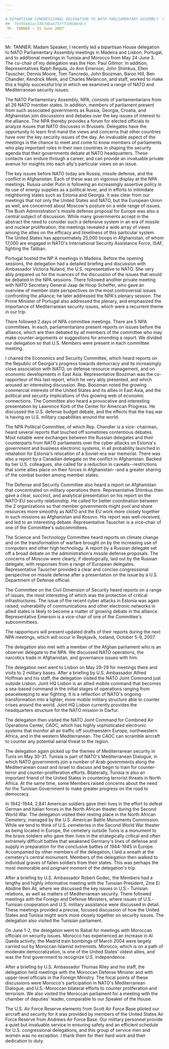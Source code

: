 ```yaml
---
---

# BIPARTISAN CONGRESSIONAL DELEGATION TO NATO PARLIAMENTARY ASSEMBLY  MEETINGS
## `7e595e82ac3387d0a4757ff19608e9c5`
`Mr. TANNER — 15 June 2007`

---
```



Mr. TANNER. Madam Speaker, I recently led a bipartisan House 
delegation to NATO Parliamentary Assembly meetings in Madeira and 
Lisbon, Portugal, and to additional meetings in Tunisia and Morocco 
from May 24-June 3. The co-chair of my delegation was the Hon. Paul 
Gillmor. In addition, Representatives Ralph Regula, Jo Ann Emerson, 
John Shimkus, Ellen Tauscher, Dennis Moore, Tom Tancredo, John Boozman, 
Baron Hill, Ben Chandler, Kendrick Meek, and Charles Melancon, and 
staff, worked to make this a highly successful trip in which we 
examined a range of NATO and Mediterranean security issues.

The NATO Parliamentary Assembly, NPA, consists of parliamentarians 
from all 26 NATO member states. In addition, members of parliament 
present from such associated governments as Russia, Georgia, Croatia, 
and Afghanistan join discussions and debates over the key issues of 
interest to the alliance. The NPA thereby provides a forum for elected 
officials to analyze issues that NATO discusses in Brussels. Delegates 
have the opportunity to learn first-hand the views and concerns that 
other countries have over the key security issues of the day. An 
invaluable aspect of the meetings is the chance to meet and come to 
know members of parliaments who play important roles in their own 
countries in shaping the security agenda that their governments debate 
at NATO headquarters. These contacts can endure through a career, and 
can provide an invaluable private avenue for insights into each ally's 
particular views on an issue.

The key issues before NATO today are Russia, missile defense, and the 
conflict in Afghanistan. Each of these was on vigorous display at the 
NPA meetings. Russia under Putin is following an increasingly assertive 
policy in its use of energy supplies as a political lever, and in 
efforts to intimidate neighboring states such as Estonia and Georgia. 
It was clear from our meetings that not only the United States and 
NATO, but the European Union as well, are concerned about Moscow's 
posture on a wide range of issues. The Bush Administration's missile 
defense proposal for Europe was also a central subject of discussion. 
While many governments accept in the abstract the need to consider such 
a defensive system in an era of missile and nuclear proliferation, the 
meetings revealed a wide array of views among the allies on the 
efficacy and timeliness of this particular system. The United States 
has approximately 25,000 troops in Afghanistan, of whom 17,000 are 
engaged in NATO's International Security Assistance Force, ISAF, 
fighting the Taliban.

Portugal hosted the NP A meetings in Madeira. Before the opening 
sessions, the delegation had a detailed briefing and discussion with 
Ambassador Victoria Nuland, the U.S. representative to NATO. She very 
ably prepared us for the nuances of the discussion of the issues that 
would be debated in the NPA sessions. There followed another private 
meeting with NATO Secretary General Jaap de Hoop Scheffer, who gave an 
overview of member state perspectives on the most controversial issues 
confronting the alliance; he later addressed the NPA's plenary session. 
The Prime Minister of Portugal also addressed the plenary, and 
emphasized the importance of Mediterranean security issues, which were 
a recurrent theme in our trip.

There followed 2 days of NPA committee meetings. There are 5 NPA 
committees. In each, parliamentarians present reports on issues before 
the alliance, which are then debated by all members of the committee 
who may make counter-arguments or suggestions for amending a
report. 
We divided our delegation so that U.S. Members were present in each 
committee meeting.


I chaired the Economics and Security Committee, which heard reports 
on the Republic of Georgia's progress towards democracy and its 
increasingly close association with NATO, on defense resource 
management, and on economic developments in East Asia. Representative 
Boozman was the co-rapporteur of this last report, which he very ably 
presented, and which aroused an interesting discussion. Rep. Boozman 
noted the growing commercial interests of the United States and its 
allies in East Asia, and the political and security implications of 
this growing web of economic connections. The Committee also heard a 
provocative and interesting presentation by Lawrence Korb of the Center 
for American Progress. He discussed the U.S. defense budget debate, and 
the effects that the Iraq war is having on U.S. military capabilities 
around the world.

The NPA Political Committee, of which Rep. Chandler is a vice-
chairman, heard several reports that touched off sometimes contentious 
debates. Most notable were exchanges between the Russian delegates and 
their counterparts from NATO parliaments over the cyber attacks on 
Estonia's government and business electronic systems, in all 
probability launched in retaliation for Estonia's relocation of a 
Soviet-era war memorial. There was also a report by a Canadian delegate 
on the conflict in Afghanistan. Backed by her U.S. colleagues, she 
called for a reduction in caveats--restrictions that some allies place 
on their forces in Afghanistan--and a greater sharing of the combat 
burden among member states.

The Defense and Security Committee also heard a report on Afghanistan 
that concentrated on military operations there. Representative Shimkus 
then gave a clear, succinct, and analytical presentation on his report 
on the NATO-EU security relationship. He called for better coordination 
between the 2 organizations so that member governments might pool and 
share resources more smoothly as NATO and the EU work more closely 
together in such missions as Afghanistan and Kosovo. His report was 
well-received, and led to an interesting debate. Representative 
Tauscher is a vice-chair of one of the Committee's subcommittees.

The Science and Technology Committee heard reports on climate change 
and on the transformation of warfare brought on by the increasing use 
of computers and other high technology. A report by a Russian delegate 
set off a broad debate on the administration's missile defense 
proposals. The concerns of Moscow were clearly, if ideologically, laid 
out by the Russian delegate, with responses from a range of European 
delegates. Representative Tauscher provided a clear and concise 
congressional perspective on missile defense after a presentation on 
the issue by a U.S. Department of Defense official.

The Committee on the Civil Dimension of Security heard reports on a 
range of issues, the most interesting of which was the protection of 
critical infrastructures. The issue of the recent cyber attacks in 
Estonia was again raised; vulnerability of communications and other 
electronic networks in allied states is likely to become a matter of 
growing debate in the alliance. Representative Emerson is a vice-chair 
of one of the Committee's subcommittees.

The rapporteurs will present updated drafts of their reports during 
the next NPA meetings, which will occur in Reykjavik, Iceland, October 
5-9, 2007.

The delegation also met with a member of the Afghan parliament who is 
an observer delegate to the NPA. We discussed NATO operations, the 
narcotics trade in Afghanistan, and governance issues with him.

The delegation next went to Lisbon on May 28-29 for meetings there 
and visits to 2 military bases. After a briefing by U.S. Ambassador 
Alfred Hoffman and his staff, the delegation visited the NATO Joint 
Command just outside Lisbon. Joint HQ Lisbon is an allied mobile 
command that becomes a sea-based command in the initial stages of 
operations ranging from peacekeeping to war fighting. It is a 
reflection of NATO's ongoing transformation into a lighter, more mobile 
military structure able to counter crises around the world. Joint HQ 
Lisbon currently provides the headquarters structure for the NATO 
mission in Darfur.



The delegation then visited the NATO Joint Command for Combined Air 
Operations Center, CAOC, which has highly sophisticated electronic 
systems that monitor all air traffic off southwestern Europe, 
northwestern Africa, and in the western Mediterranean. The CAOC can 
scramble aircraft to counter any potential aerial threat to the region.

The delegation again picked up the themes of Mediterranean security 
in Tunis on May 30-31. Tunisia is part of NATO's Mediterranean 
Dialogue, in which NATO governments join a number of Arab governments 
along the Mediterranean coast and Israel to discuss and begin to train 
for counter-terror and counter-proliferation efforts. Bilaterally, 
Tunisia is also an important friend of the United States in countering 
terrorist threats in North Africa. At the same time, some Members 
raised concerns about the need for the Tunisian Government to make 
greater progress on the road to democracy.

In 1942-1944, 2,841 American soldiers gave their lives in the effort 
to defeat German and Italian forces in the North African theater during 
the Second World War. The delegation visited their resting place in the 
North African Cemetery, managed by the U.S. American Battle Monuments 
Commission. While we tend to think of U.S. cemeteries in the Second 
World War theater as being located in Europe, the cemetery outside 
Tunis is a monument to the brave soldiers who gave their lives in the 
strategically critical and often extremely difficult battles that 
weakened Germany's lines of defense and supply in preparation for the 
conclusive battles of 1944-1945 in Europe. Accompanied by other members 
of the delegation, I laid a wreath at the cemetery's central monument. 
Members of the delegation then walked to individual graves of fallen 
soldiers from their states. This was perhaps the most memorable and 
poignant moment of the delegation's trip.

After a briefing by U.S. Ambassador Robert Godec, the Members had a 
lengthy and highly informative meeting with the Tunisian President, 
Zine El Abidine Ben Ali, where we discussed the key issues in U.S.-
Tunisian relations, as well as matters of Mediterranean security. There 
followed meetings with the Foreign and Defense Ministers, where issues 
of U.S.-Tunisian cooperation and U.S. military assistance were 
discussed in detail. These meetings provided a precise, focused 
discussion of how the United States and Tunisia might work more closely 
together on security issues. The delegation also visited the Tunisian 
parliament.

On June 1-2, the delegation went to Rabat for meetings with Moroccan 
officials on security issues. Morocco has experienced an increase in Al 
Qaeda activity; the Madrid train bombings of March 2004 were largely 
carried out by Moroccan Islamist extremists. Morocco, which is on a 
path of moderate democratization, is one of the United States' oldest 
allies, and was the first government to recognize U.S. independence.

After a briefing by U.S. Ambassador Thomas Riley and his staff, the 
delegation held meetings with the Moroccan Defense Minister and with 
upper-level officials in the Foreign Ministry. The focal points of 
these discussions were Morocco's participation in NATO's Mediterranean 
Dialogue, and U.S.-Moroccan bilateral efforts to counter proliferation 
and terrorism. We also visited the Moroccan parliament for a meeting 
with the chamber of deputies' leader, comparable to our Speaker of the 
House.

The U.S. Air Force Reserve elements from Scott Air Force Base piloted 
our aircraft and security for it was provided by members of the United 
States Air Force Reserve from Andrews Air Force Base. Our military 
personnel provide a quiet but invaluable service in ensuring safety and 
an efficient schedule for U.S. congressional delegations, and this 
group of service men and women was no exception. I thank them for their 
hard work and their dedication to duty.
